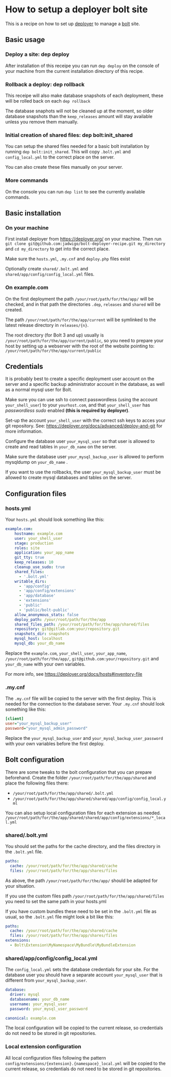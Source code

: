 # How to setup a deployer bolt site

This is a recipe on how to set up [deployer](https://deployer.org/) to manage a [bolt](https://bolt.cm/) site.

## Basic usage

### Deploy a site: dep deploy

After installation of this receipe you can run `dep deploy` on the console of your machine from the current installation directory of this recipe.

### Rollback a deploy: dep rollback

This receipe will also make database snapshots of each deployment, these will be rolled back on each `dep rollback`

The database snaphots will not be cleaned up at the moment, so older database snapshots than the `keep_releases` amount will stay available unless you remove them manually.

### Initial creation of shared files: dep bolt:init_shared

You can setup the shared files needed for a basic bolt installation by running `dep bolt:init_shared`. This will copy `.bolt.yml` and `config_local.yml` to the correct place on the server.

You can also create these files manually on your server.

### More commands

On the console you can run `dep list` to see the currently available commands.

## Basic installation

### On your machine

First install deployer from https://deployer.org/ on your machine.
Then run `git clone git@github.com:jadwigo/bolt-deployer-recipe.git my_directory` and `cd my_directory` to get into the correct place.

Make sure the `hosts.yml`, `.my.cnf` and `deploy.php` files exist

Optionally create `shared/.bolt.yml` and `shared/app/config/config_local.yml` files.

### On example.com

On the first deployment the path `/your/root/path/for/the/app/` will be checked, and in that path the directories `.dep`, `releases` and `shared` will be created. 

The path `/your/root/path/for/the/app/current` will be symlinked to the latest release directory in `releases/{n}`.  

The root directory (for Bolt 3 and up) usually is `/your/root/path/for/the/app/current/public`, so you need to prepare your host by setting up a webserver with the root of the website pointing to:  `/your/root/path/for/the/app/current/public`

## Credentials

It is probably best to create a specific deployment user account on the server and a specific backup administrator account in the database, as well as a normal mysql user for Bolt.

Make sure you can use ssh to connect passwordless (using the account `your_shell_user`) to your `yourhost.com`, and that `your_shell_user` has _passwordless sudo_ enabled **(this is required by deployer)**.

Set-up the account `your_shell_user` with the correct ssh keys to acces your git repository. See: https://deployer.org/docs/advanced/deploy-and-git for more information.

Configure the database user `your_mysql_user` so that user is allowed to create and read tables in `your_db_name` on the server.

Make sure the database user `your_mysql_backup_user` is allowed to perform mysqldump on `your_db_name` . 

If you want to use the rollbacks, the user `your_mysql_backup_user` must be allowed to create mysql databases and tables on the server.

## Configuration files

### hosts.yml

Your `hosts.yml` should look something like this:

```yml
example.com:
    hostname: example.com
    user: your_shell_user
    stage: production
    roles: site
    application: your_app_name
    git_tty: true
    keep_releases: 10
    cleanup_use_sudo: true
    shared_files: 
      - '.bolt.yml'
    writable_dirs:   
      - 'app/config'
      - 'app/config/extensions'
      - 'app/database'
      - 'extensions'
      - 'public'
      - 'public/bolt-public'
    allow_anonymous_stats: false
    deploy_path: /your/root/path/for/the/app
    shared_files_path: /your/root/path/for/the/app/shared/files
    repository: git@gitlab.com:your/repository.git
    snapshots_dir: snapshots
    mysql_host: localhost
    mysql_db: your_db_name
```

Replace the `example.com`, `your_shell_user`, `your_app_name`, `/your/root/path/for/the/app/`, `git@github.com:your/repository.git` and `your_db_name` with your own variables.

For more info, see https://deployer.org/docs/hosts#inventory-file

### .my.cnf

The `.my.cnf` file will be copied to the server with the first deploy. This is needed for the connection to the database server. Your `.my.cnf` should look something like this:

```ini
[client]
user="your_mysql_backup_user"
password="your_mysql_admin_password"
```

Replace the `your_mysql_backup_user` and `your_mysql_backup_user_password` with your own variables before the first deploy.

## Bolt configuration

There are some tweaks to the bolt configuration that you can prepare beforehand. Create the folder `/your/root/path/for/the/app/shared` and place the following files there:
 - `/your/root/path/for/the/app/shared/.bolt.yml`
 - `/your/root/path/for/the/app/shared/shared/app/config/config_local.yml`

You can also setup local configuration files for each extension as needed.
`/your/root/path/for/the/app/shared/shared/app/config/extensions/*_local.yml`

### shared/.bolt.yml

You should set the paths for the cache directory, and the files directory in the `.bolt.yml` file.

```yml
paths:
  cache: /your/root/path/for/the/app/shared/cache
  files: /your/root/path/for/the/app/shares/files
```

As above, the path `/your/root/path/for/the/app/` should be adapted for your situation.

If you use the custom files path `/your/root/path/for/the/app/shared/files` you need to set the same path in your hosts.yml

If you have custom bundles these need to be set in the `.bolt.yml` file as usual, so the `.bolt.yml` file might look a bit like this:

```yml
paths:
  cache: /your/root/path/for/the/app/shared/cache
  files: /your/root/path/for/the/app/shares/files
extensions:
  - Bolt\Extension\MyNamespace\MyBundle\MyBundleExtension
```

### shared/app/config/config_local.yml

The `config_local.yml` sets the database credentials for your site. For the database user you should have a separate account `your_mysql_user` that is different from `your_mysql_backup_user`.

```yml
database:
  driver: mysql
  databasename: your_db_name
  username: your_mysql_user
  password: your_mysql_user_password

canonical: example.com
```

The local configuration will be copied to the current release, so credentials do not need to be stored in git repositories.

### Local extension configuration

All local configuration files following the pattern `config/extensions/{extension}.{namespace}_local.yml` will be copied to the current release, so credentials do not need to be stored in git repositories.